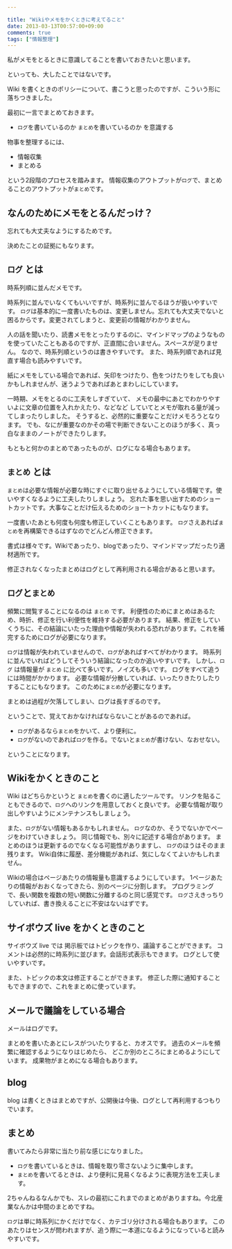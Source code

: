 ```yaml
---

title: "Wikiやメモをかくときに考えてること"
date: 2013-03-13T00:57:00+09:00
comments: true
tags: ["情報整理"]
---
```


私がメモをとるときに意識してることを書いておきたいと思います。

といっても、大したことではないです。

Wiki を書くときのポリシーについて、書こうと思ったのですが、こういう形に落ちつきました。

最初に一言でまとめておきます。

* `ログ`を書いているのか `まとめ`を書いているのか を意識する


物事を整理するには、

* 情報収集
* まとめる

という2段階のプロセスを踏みます。
情報収集のアウトプットが`ログ`で、まとめることのアウトプットが`まとめ`です。

## なんのためにメモをとるんだっけ？

忘れても大丈夫なようにするためです。

決めたことの証拠にもなります。

## `ログ` とは

時系列順に並んだメモです。

時系列に並んでいなくてもいいですが、時系列に並んでるほうが扱いやすいです。
`ログ`は基本的に一度書いたものは、変更しません。忘れても大丈夫でないと困るからです。変更されてしまうと、変更前の情報がわかりません。

人の話を聞いたり、読書メモをとったりするのに、マインドマップのようなものを使っていたこともあるのですが、正直間に合いません。スペースが足りません。
なので、時系列順というのは書きやすいです。
また、時系列順であれば見直す場合も読みやすいです。

紙にメモをしている場合であれば、矢印をつけたり、色をつけたりをしても良いかもしれませんが、迷うようであればあとまわしにしています。

一時期、メモをとるのに工夫をしすぎていて、
メモの最中にあとでわかりやすいよに文章の位置を入れかえたり、などなど
していてとメモが取れる量が減ってしまったりしました。
そうすると、必然的に重要なことだけメモろうとなります。
でも、なにが重要なのかその場で判断できないことのほうが多く、真っ白なままのノートができたりします。

もともと何かのまとめであったものが、ログになる場合もあります。

## `まとめ` とは

`まとめ`は必要な情報が必要な時にすぐに取り出せるようにしている情報です。使いやすくなるように工夫したりしましょう。
忘れた事を思い出すためのショートカットです。大事なことだけ伝えるためのショートカットにもなります。

一度書いたあとも何度も何度も修正していくこともあります。
`ログ`さえあれば`まとめ`を再構築できるはずなのでどんどん修正できます。

書式は様々です。Wikiであったり、blogであったり、マインドマップだったり適材適所です。

修正されなくなったまとめはログとして再利用される場合があると思います。

## `ログ`と`まとめ`

頻繁に閲覧することになるのは `まとめ` です。
利便性のためにまとめはあるため、時折、修正を行い利便性を維持する必要があります。
結果、修正をしていくうちに、その結論にいたった理由や情報が失われる恐れがあります。これを補完するためにログが必要になります。

`ログ`は情報が失われていませんので、`ログ`があればすべてがわかります。
時系列に並んでいればどうしてそういう結論になったのか追いやすいです。
しかし、`ログ` は情報量が `まとめ` に比べて多いです。ノイズも多いです。
ログをすべて追うには時間がかかります。
必要な情報が分散していれば、いったりきたりしたりすることにもなります。
このために`まとめ`が必要になります。

まとめは過程が欠落してしまい、ログは長すぎるのです。


ということで、覚えておかなければならないことがあるのであれば。

* `ログ`があるなら`まとめ`をかいて、より便利に。
* `ログ`がないのであれば`ログ`を作る。でないと`まとめ`が書けない、なおせない。

ということになります。


## Wikiをかくときのこと

Wiki はどちらかというと `まとめ`を書くのに適したツールです。
リンクを貼ることもできるので、`ログ`へのリンクを用意しておくと良いです。
必要な情報が取り出しやすいようにメンテナンスもしましょう。

また、`ログ`がない情報もあるかもしれません。
`ログ`なのか、そうでないかでページをわけていきましょう。
同じ情報でも、別々に記述する場合があります。
まとめのほうは更新するのでなくなる可能性がありますし、
`ログ`のほうはそのまま残ります。
Wiki自体に履歴、差分機能があれば、気にしなくてよいかもしれません。

Wikiの場合はページあたりの情報量も意識するようにしています。
1ページあたりの情報がおおくなってきたら、別のページに分割します。
プログラミングで、長い関数を複数の短い関数に分離するのと同じ感覚です。
`ログ`さえきっちりしていれば、書き換えることに不安はないはずです。


## サイボウズ live をかくときのこと

サイボウズ live では 掲示板ではトピックを作り、議論することができます。
コメントは必然的に時系列に並びます。会話形式表示もできます。
ログとして使いやすいです。

また、トピックの本文は修正することができます。
修正した際に通知することもできますので、これをまとめに使っています。


## メールで議論をしている場合

メールはログです。

まとめを書いたあとにレスがついたりすると、カオスです。
過去のメールを頻繁に確認するようになりはじめたら、
どこか別のところにまとめるようにしています。
成果物がまとめになる場合もあります。

## blog

blog は書くときはまとめですが、公開後は今後、ログとして再利用するつもりでいます。


## まとめ

書いてみたら非常に当たり前な感じになりました。

* `ログ`を書いているときは、情報を取り零さないように集中します。
* `まとめ`を書いてるときは、より便利に見易くなるように表現方法を工夫します。

2ちゃんねるなんかでも、スレの最初にこれまでのまとめがありますね。今北産業なんかは中間のまとめですね。

`ログ`は単に時系列にかくだけでなく、カテゴリ分けされる場合もあります。
このあたりはセンスが問われますが、追う際に一本道になるようになっていると読みやすいです。

